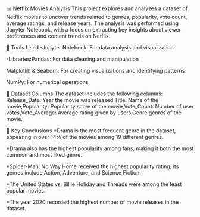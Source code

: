 📊 Netflix Movies Analysis
This project explores and analyzes a dataset of Netflix movies to uncover trends related to genres, popularity, vote count, average ratings, and release years. The analysis was performed using Jupyter Notebook, with a focus on extracting key insights about viewer preferences and content trends on Netflix.

🔧 Tools Used
-Jupyter Notebook: For data analysis and visualization

-Libraries:Pandas: For data cleaning and manipulation

Matplotlib & Seaborn: For creating visualizations and identifying patterns

NumPy: For numerical operations

📁 Dataset Columns
The dataset includes the following columns:
Release_Date: Year the movie was released,Title: Name of the movie,Popularity: Popularity score of the movie,Vote_Count: Number of user votes,Vote_Average: Average rating given by users,Genre:genres of the movie.

📌 Key Conclusions
*Drama is the most frequent genre in the dataset, appearing in over 14% of the movies among 19 different genres.

*Drama also has the highest popularity among fans, making it both the most common and most liked genre.

*Spider-Man: No Way Home received the highest popularity rating; its genres include Action, Adventure, and Science Fiction.

*The United States vs. Billie Holiday and Threads were among the least popular movies.

*The year 2020 recorded the highest number of movie releases in the dataset.
